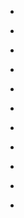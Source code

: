 
- [](/2012/03/177055874118991872/)

- [](/2012/03/176813045815836672/)

- [](/2012/03/175246295232020480/)

- [](/2012/02/173806623771471872/)

- [](/2012/02/173804192870318080/)

- [](/2012/02/172857511672684544/)

- [](/2012/02/171625825286893568/)

- [](/2012/02/170824623787745280/)

- [](/2012/02/167244123596791810/)

- [](/2012/02/165098713201651712/)

- [](/2011/12/143365182134042624/)
